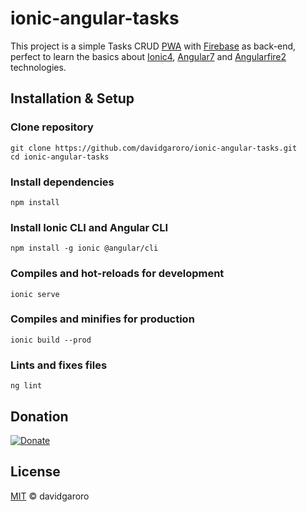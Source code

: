 
# ionic-angular-tasks
This project is a simple Tasks CRUD [PWA] with [Firebase] as back-end, perfect to learn the basics about [Ionic4], [Angular7] and [Angularfire2] technologies.

[PWA]: https://developers.google.com/web/progressive-web-apps
[Firebase]: https://firebase.google.com
[Ionic4]: https://ionicframework.com
[Angular7]: https://angular.io
[Angularfire2]: https://github.com/angular/angularfire2

## Installation & Setup
### Clone repository
```
git clone https://github.com/davidgaroro/ionic-angular-tasks.git
cd ionic-angular-tasks
```

### Install dependencies
```
npm install
```

### Install Ionic CLI and Angular CLI
```
npm install -g ionic @angular/cli
```

### Compiles and hot-reloads for development
```
ionic serve
```

### Compiles and minifies for production
```
ionic build --prod
```

### Lints and fixes files
```
ng lint
```
## Donation
[![Donate](https://img.shields.io/badge/Donate-PayPal-green.svg)](https://www.paypal.com/cgi-bin/webscr?cmd=_s-xclick&hosted_button_id=GNML9U2XC2JR6&source=url)
## License
[MIT](./LICENSE) &copy; davidgaroro
